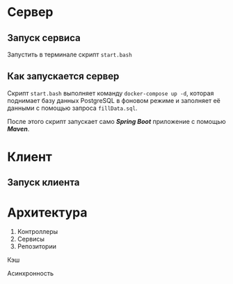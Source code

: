 # Сервер
## Запуск сервиса

Запустить в терминале скрипт `start.bash`

## Как запускается сервер

Скрипт `start.bash` выполняет команду `docker-compose up -d`,
которая поднимает базу данных PostgreSQL в фоновом режиме и 
заполняет её данными с помощью запроса `fillData.sql`.

После этого скрипт запускает само ***Spring Boot*** приложение с помощью ***Maven***.


# Клиент

## Запуск клиента







# Архитектура

1. Контроллеры
2. Сервисы
3. Репозитории

Кэш

Асинхронность

